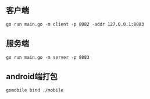 ## 客户端
```
go run main.go -m client -p 8082 -addr 127.0.0.1:8083
```

## 服务端
```
go run main.go -m server -p 8083
```

## android端打包
```
gomobile bind ./mobile
```